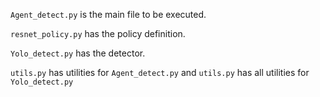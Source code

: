 `Agent_detect.py` is the main file to be executed.

`resnet_policy.py` has the policy definition.

`Yolo_detect.py` has the detector.

`utils.py` has utilities for `Agent_detect.py` and `utils.py` has all utilities for `Yolo_detect.py`
